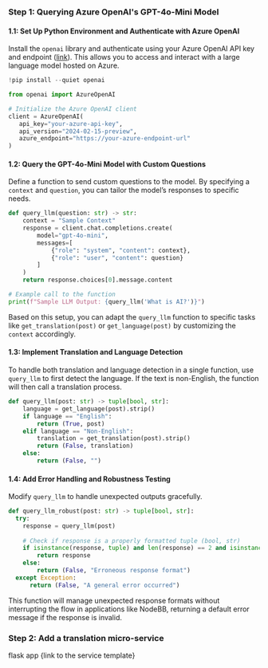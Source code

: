 ### Step 1: Querying Azure OpenAI's GPT-4o-Mini Model

#### 1.1: Set Up Python Environment and Authenticate with Azure OpenAI

Install the `openai` library and authenticate using your Azure OpenAI API key and endpoint ([link](https://docs.google.com/document/d/1HFLFTBMLOc10nDHbHdeBsaZxHfbZFSjQEKlzyir39FQ/edit?usp=sharing)). This allows you to access and interact with a large language model hosted on Azure.

```python
!pip install --quiet openai

from openai import AzureOpenAI

# Initialize the Azure OpenAI client
client = AzureOpenAI(
   api_key="your-azure-api-key",  
   api_version="2024-02-15-preview",
   azure_endpoint="https://your-azure-endpoint-url"  
)
```
#### 1.2: Query the GPT-4o-Mini Model with Custom Questions

Define a function to send custom questions to the model. By specifying a `context` and `question`, you can tailor the model’s responses to specific needs.

```python
def query_llm(question: str) -> str:
    context = "Sample Context"
    response = client.chat.completions.create(
        model="gpt-4o-mini",  
        messages=[
            {"role": "system", "content": context},
            {"role": "user", "content": question}
        ]
    )
    return response.choices[0].message.content

# Example call to the function
print(f"Sample LLM Output: {query_llm('What is AI?')}")
```

Based on this setup, you can adapt the `query_llm` function to specific tasks like `get_translation(post)` or `get_language(post)` by customizing the `context` accordingly.

#### 1.3: Implement Translation and Language Detection

To handle both translation and language detection in a single function, use `query_llm` to first detect the language. If the text is non-English, the function will then call a translation process.

  ```python
  def query_llm(post: str) -> tuple[bool, str]:
      language = get_language(post).strip()
      if language == "English":
          return (True, post)
      elif language == "Non-English":
          translation = get_translation(post).strip()
          return (False, translation)
      else:
          return (False, "")
  ```

#### 1.4: Add Error Handling and Robustness Testing

Modify `query_llm` to handle unexpected outputs gracefully. 

  ```python
def query_llm_robust(post: str) -> tuple[bool, str]:
	try:
	  response = query_llm(post)
	
	  # Check if response is a properly formatted tuple (bool, str)
	  if isinstance(response, tuple) and len(response) == 2 and isinstance(response[0], bool) and isinstance(response[1], str):
		  return response
	  else:
		  return (False, "Erroneous response format")
	except Exception:
		return (False, "A general error occurred")
  ```

This function will manage unexpected response formats without interrupting the flow in applications like NodeBB, returning a default error message if the response is invalid.

### Step 2: Add a translation micro-service

flask app
{link to the service template}